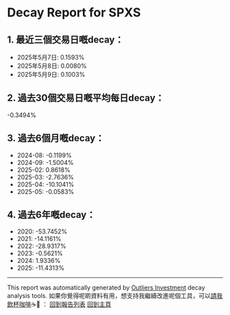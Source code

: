 # Decay Report for SPXS

## 1. 最近三個交易日嘅decay：

- 2025年5月7日: 0.1593%
- 2025年5月8日: 0.0080%
- 2025年5月9日: 0.1003%

## 2. 過去30個交易日嘅平均每日decay：
-0.3494%

## 3. 過去6個月嘅decay：

- 2024-08: -0.1199%
- 2024-09: -1.5004%
- 2025-02: 0.8618%
- 2025-03: -2.7636%
- 2025-04: -10.1041%
- 2025-05: -0.0583%

## 4. 過去6年嘅decay：

- 2020: -53.7452%
- 2021: -14.1161%
- 2022: -28.9317%
- 2023: -0.5621%
- 2024: 1.9336%
- 2025: -11.4313%
---

This report was automatically generated by [Outliers Investment](https://outliersecon.github.io/Outliers-Investment/) decay analysis tools.
如果你覺得呢啲資料有用，想支持我繼續改進呢個工具，可以[請我飲杯咖啡](https://buymeacoffee.com/outliersecon)☕🙏 ：
[回到報告列表](https://outliersecon.github.io/Outliers-Investment/reports)
[回到主頁](https://outliersecon.github.io/Outliers-Investment/)